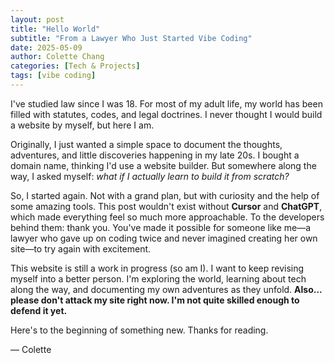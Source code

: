 ```yaml
---
layout: post
title: "Hello World"
subtitle: "From a Lawyer Who Just Started Vibe Coding"
date: 2025-05-09
author: Colette Chang
categories: [Tech & Projects]
tags: [vibe coding]
---
```

I've studied law since I was 18. For most of my adult life, my world has been filled with statutes, codes, and legal doctrines. I never thought I would build a website by myself, but here I am.

Originally, I just wanted a simple space to document the thoughts, adventures, and little discoveries happening in my late 20s. I bought a domain name, thinking I'd use a website builder. But somewhere along the way, I asked myself: *what if I actually learn to build it from scratch?*

So, I started again. Not with a grand plan, but with curiosity and the help of some amazing tools. This post wouldn't exist without **Cursor** and **ChatGPT**, which made everything feel so much more approachable. To the developers behind them: thank you. You've made it possible for someone like me—a lawyer who gave up on coding twice and never imagined creating her own site—to try again with excitement.

This website is still a work in progress (so am I). I want to keep revising myself into a better person. I'm exploring the world, learning about tech along the way, and documenting my own adventures as they unfold.
**Also... please don't attack my site right now. I'm not quite skilled enough to defend it yet.**

Here's to the beginning of something new. Thanks for reading.

— Colette 